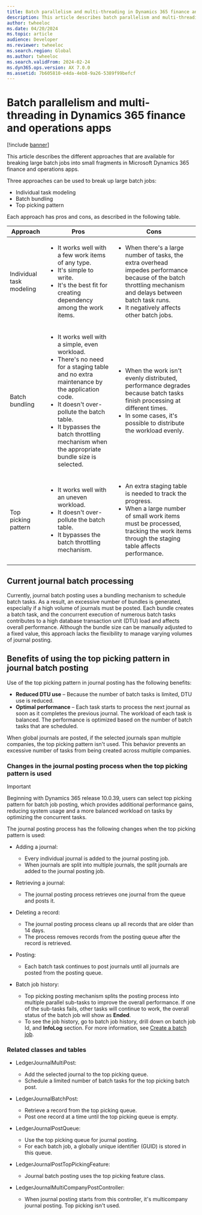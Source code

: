 ```yaml
---
title: Batch parallelism and multi-threading in Dynamics 365 finance and operations apps
description: This article describes batch parallelism and multi-threading in Microsoft Dynamics 365 finance and operations apps.
author: twheeloc
ms.date: 04/20/2024
ms.topic: article
audience: Developer
ms.reviewer: twheeloc
ms.search.region: Global
ms.author: twheeloc
ms.search.validFrom: 2024-02-24
ms.dyn365.ops.version: AX 7.0.0
ms.assetid: 7b605810-e4da-4eb8-9a26-5389f99befcf
---
```


# Batch parallelism and multi-threading in Dynamics 365 finance and operations apps

[!include [banner](../includes/banner.md)]

This article describes the different approaches that are available for breaking large batch jobs into small fragments in Microsoft Dynamics 365 finance and operations apps.

Three approaches can be used to break up large batch jobs:

- Individual task modeling
- Batch bundling
- Top picking pattern

Each approach has pros and cons, as described in the following table.

| Approach | Pros | Cons |
|---|---|---|
| Individual task modeling | <ul><li>It works well with a few work items of any type.</li><li>It's simple to write.</li><li>It's the best fit for creating dependency among the work items.</li></ul> | <ul><li>When there's a large number of tasks, the extra overhead impedes performance because of the batch throttling mechanism and delays between batch task runs.</li><li>It negatively affects other batch jobs.</li></ul> |
| Batch bundling | <ul><li>It works well with a simple, even workload.</li><li>There's no need for a staging table and no extra maintenance by the application code.</li><li>It doesn't over-pollute the batch table.</li><li>It bypasses the batch throttling mechanism when the appropriate bundle size is selected.</li></ul> | <ul><li>When the work isn't evenly distributed, performance degrades because batch tasks finish processing at different times.</li><li>In some cases, it's possible to distribute the workload evenly.</li></ul> |
| Top picking pattern | <ul><li>It works well with an uneven workload.</li><li>It doesn't over-pollute the batch table.</li><li>It bypasses the batch throttling mechanism.</li></ul> | <ul><li>An extra staging table is needed to track the progress.</li><li>When a large number of small work items must be processed, tracking the work items through the staging table affects performance.</li></ul> |

## Current journal batch processing

Currently, journal batch posting uses a bundling mechanism to schedule batch tasks. As a result, an excessive number of bundles is generated, especially if a high volume of journals must be posted. Each bundle creates a batch task, and the concurrent execution of numerous batch tasks contributes to a high database transaction unit (DTU) load and affects overall performance. Although the bundle size can be manually adjusted to a fixed value, this approach lacks the flexibility to manage varying volumes of journal posting.

## Benefits of using the top picking pattern in journal batch posting

Use of the top picking pattern in journal posting has the following benefits:

- **Reduced DTU use** – Because the number of batch tasks is limited, DTU use is reduced.
- **Optimal performance** – Each task starts to process the next journal as soon as it completes the previous journal. The workload of each task is balanced. The performance is optimized based on the number of batch tasks that are scheduled.

When global journals are posted, if the selected journals span multiple companies, the top picking pattern isn't used. This behavior prevents an excessive number of tasks from being created across multiple companies.

### Changes in the journal posting process when the top picking pattern is used

>[!IMPORTANT]
> Beginning with Dynamics 365 release 10.0.39, users can select top picking pattern for batch job posting, which provides additional performance gains, reducing system usage and a more balanced workload on tasks by optimizing the concurrent tasks.

The journal posting process has the following changes when the top picking pattern is used:

- Adding a journal:
    - Every individual journal is added to the journal posting job.
    - When journals are split into multiple journals, the split journals are added to the journal posting job.

- Retrieving a journal:
    - The journal posting process retrieves one journal from the queue and posts it.

- Deleting a record:
    - The journal posting process cleans up all records that are older than 14 days.
    - The process removes records from the posting queue after the record is retrieved.

- Posting:
    - Each batch task continues to post journals until all journals are posted from the posting queue.

 - Batch job history:
    -    Top picking posting mechanism splits the posting process into multiple parallel sub-tasks to improve the overall performance. If one of the sub-tasks fails, other tasks will continue to work, the overall status of the batch job will show as **Ended**.
    -    To see the job history, go to batch job history, drill down on batch job Id, and **InfoLog** section. For more information, see [Create a batch job](../../fin-ops/sysadmin/create-batch-job.md).
  

### Related classes and tables

- LedgerJournalMultiPost:

    - Add the selected journal to the top picking queue.
    - Schedule a limited number of batch tasks for the top picking batch post.

- LedgerJournalBatchPost:

    - Retrieve a record from the top picking queue.
    - Post one record at a time until the top picking queue is empty.

- LedgerJournalPostQueue:

    - Use the top picking queue for journal posting.
    - For each batch job, a globally unique identifier (GUID) is stored in this queue.

- LedgerJournalPostTopPickingFeature:

    - Journal batch posting uses the top picking feature class.

- LedgerJournalMultiCompanyPostController:

    - When journal posting starts from this controller, it's multicompany journal posting. Top picking isn't used.
